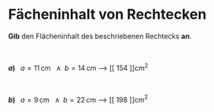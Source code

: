 <!--
version:  0.0.1

language: de

@style
input {
    text-align: center;
}
@end

formula: \carry   \textcolor{red}{\scriptsize #1}
formula: \digit   \rlap{\carry{#1}}\phantom{#2}#2
formula: \permil  \text{‰}

import: https://raw.githubusercontent.com/LiaTemplates/Tikz-Jax/main/README.md

script: https://cdn.jsdelivr.net/gh/LiaTemplates/Tikz-Jax@main/dist/index.js


tags: Rechteck, Länge, Fläche, sehr leicht, sehr niedrig, Angeben

comment: Berechne den Flächeninhalt einer rechteckigen Fläche.

author: Martin Lommatzsch

-->




# Fächeninhalt von Rechtecken


**Gib** den Flächeninhalt des beschriebenen Rechtecks **an**.

<br>


__$a)\;\;$__ $a=11\,$cm $\;\;\wedge\;\; b=14\,$cm
--> [[  154  ]]cm$^2$

<br>

__$b)\;\;$__ $a=9\,$cm $\;\;\wedge\;\; b=22\,$cm
--> [[  198  ]]cm$^2$








<br>
<br>
<br>
<br>
<br>